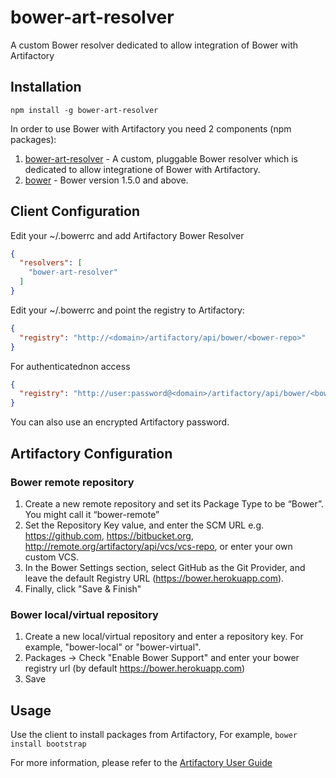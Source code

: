 # bower-art-resolver
A custom Bower resolver dedicated to allow integration of Bower with Artifactory

## Installation
`npm install -g bower-art-resolver`

In order to use Bower with Artifactory you need 2 components (npm packages):

1. [bower-art-resolver](https://www.npmjs.com/package/bower-art-resolver) - A custom, pluggable Bower resolver which is dedicated to allow integratione of Bower with Artifactory.
2. [bower](https://www.npmjs.com/package/bower) - Bower version 1.5.0 and above.

## Client Configuration
Edit your ~/.bowerrc and add Artifactory Bower Resolver
```json
{
  "resolvers": [
    "bower-art-resolver"
  ]
}
```
Edit your ~/.bowerrc and point the registry to Artifactory:
```json
{
  "registry": "http://<domain>/artifactory/api/bower/<bower-repo>"
}
```

For authenticatednon access
```json
{
  "registry": "http://user:password@<domain>/artifactory/api/bower/<bower-repo>"
}
```
You can also use an encrypted Artifactory password.

## Artifactory Configuration

### Bower remote repository
1. Create a new remote repository and set its Package Type to be “Bower”. You might call it “bower-remote”
2. Set the Repository Key value, and enter the SCM URL e.g. https://github.com, https://bitbucket.org, http://remote.org/artifactory/api/vcs/vcs-repo, or enter your own custom VCS.
3. In the Bower Settings section, select GitHub as the Git Provider, and leave the default Registry URL (https://bower.herokuapp.com).
5. Finally, click "Save & Finish"

### Bower local/virtual repository
1. Create a new local/virtual repository and enter a repository key. For example, "bower-local" or "bower-virtual".
2. Packages -> Check "Enable Bower Support" and enter your bower registry url (by default https://bower.herokuapp.com)
3. Save

## Usage

Use the client to install packages from Artifactory, For example, `bower install bootstrap`

For more information, please refer to the [Artifactory User Guide](http://www.jfrog.com/confluence/display/RTF/Bower+Repositories)
